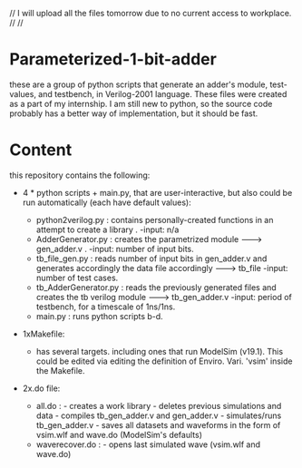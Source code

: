 // I will upload all the files tomorrow due to no current access to workplace.
//
//
# Parameterized-1-bit-adder
these are a group of python scripts that generate an adder's module, test-values, and testbench, in Verilog-2001 language.
These files were created as a part of my internship. I am still new to python, 
so the source code probably has a better way of implementation, but it should be fast.

# Content
this repository contains the following:

- 4 * python scripts + main.py, that are user-interactive, but also could be run automatically (each have default values):
  - python2verilog.py    :   contains personally-created functions in an attempt to create a library .
                                  -input: n/a
  - AdderGenerator.py    :   creates the parametrized module ---> gen_adder.v .
                                  -input: number of input bits.
  - tb_file_gen.py       :   reads number of input bits in gen_adder.v and generates accordingly the data file accordingly ---> tb_file
                                  -input: number of test cases.
  - tb_AdderGenerator.py :   reads the previously generated files and creates the tb verilog module ---> tb_gen_adder.v
                                  -input: period of testbench, for a timescale of 1ns/1ns.
  - main.py              :   runs python scripts b-d.

- 1xMakefile:
  - has several targets.
    including ones that run ModelSim (v19.1). 
    This could be edited via editing the definition of Enviro. Vari. 'vsim' inside the Makefile.
    
- 2x.do file:
  - all.do           :   - creates a work library
                          - deletes previous simulations and data
                          - compiles tb_gen_adder.v and gen_adder.v
                          - simulates/runs tb_gen_adder.v
                          - saves all datasets and waveforms in the form of vsim.wlf and wave.do (ModelSim's defaults)
  - waverecover.do   :   - opens last simulated wave (vsim.wlf and wave.do)

